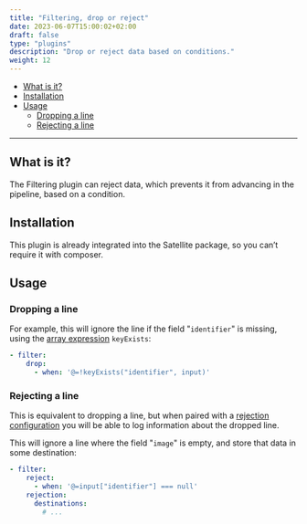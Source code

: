 ```yaml
---
title: "Filtering, drop or reject"
date: 2023-06-07T15:00:02+02:00
draft: false
type: "plugins"
description: "Drop or reject data based on conditions."
weight: 12
---
```


- [What is it?](#what-is-it)
- [Installation](#installation)
- [Usage](#usage)
    - [Dropping a line](#dropping-a-line)
    - [Rejecting a line](#rejecting-a-line)
---

## What is it?

The Filtering plugin can reject data, which prevents it from advancing in the pipeline, based on a condition.

## Installation

This plugin is already integrated into the Satellite package, so you can’t require it with composer.

## Usage

### Dropping a line

For example, this will ignore the line if the field "`identifier`" is missing, using the [array expression](../../feature/expression-language/array-expression-functions#generic-functions) `keyExists`:

```yaml
- filter:
    drop:
      - when: '@=!keyExists("identifier", input)'
```

### Rejecting a line

This is equivalent to dropping a line, but when paired with a [rejection configuration](../../feature/rejection) you will be able to log information about the dropped line.

This will ignore a line where the field "`image`" is empty, and store that data in some destination:

```yaml
- filter:
    reject:
      - when: '@=input["identifier"] === null'
    rejection:
      destinations:
        # ...
```
